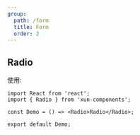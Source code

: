 ```yaml
---
group:
  path: /form
  title: Form
  order: 2
---
```


## Radio

使用:

```tsx
import React from 'react';
import { Radio } from 'xun-components';

const Demo = () => <Radio>Radio</Radio>;

export default Demo;
```
